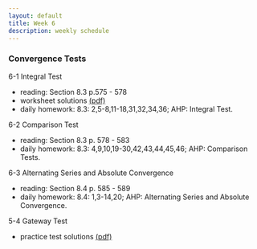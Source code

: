 ```yaml
---
layout: default
title: Week 6
description: weekly schedule
--- 
```

### Convergence Tests

6-1 Integral Test

* reading: Section 8.3 p.575 - 578
* worksheet solutions [(pdf)](\calculus2\schedule\week6\6-1Solutions.pdf)
* daily homework: 8.3: 2,5-8,11-18,31,32,34,36; AHP: Integral Test. <br>

6-2 Comparison Test

* reading: Section 8.3 p. 578 - 583
* daily homework: 8.3: 4,9,10,19-30,42,43,44,45,46; AHP: Comparison Tests. <br>

6-3 Alternating Series and Absolute Convergence 

* reading: Section 8.4 p. 585 - 589
* daily homework: 8.4: 1,3-14,20; AHP: Alternating Series and Absolute Convergence. <br>

5-4 Gateway Test

* practice test solutions [(pdf)](\calculus2\schedule\week6\practicegatewaysolutions.pdf)




